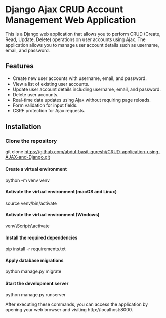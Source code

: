 # Django Ajax CRUD Account Management Web Application

This is a Django web application that allows you to perform CRUD (Create, Read, Update, Delete) operations on user accounts using Ajax. The application allows you to manage user account details such as username, email, and password.

## Features

- Create new user accounts with username, email, and password.
- View a list of existing user accounts.
- Update user account details including username, email, and password.
- Delete user accounts.
- Real-time data updates using Ajax without requiring page reloads.
- Form validation for input fields.
- CSRF protection for Ajax requests.




## Installation
 
### Clone the repository
git clone https://github.com/abdul-basit-qureshi/CRUD-application-using-AJAX-and-Django.git


#### Create a virtual environment
python -m venv venv

#### Activate the virtual environment (macOS and Linux)
source venv/bin/activate

#### Activate the virtual environment (Windows)
venv\Scripts\activate

#### Install the required dependencies
pip install -r requirements.txt

#### Apply database migrations
python manage.py migrate

#### Start the development server
python manage.py runserver

After executing these commands, you can access the application by opening your web browser and visiting http://localhost:8000.
